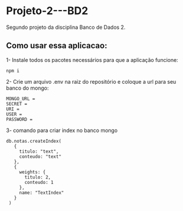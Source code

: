 # Projeto-2---BD2
Segundo projeto da disciplina Banco de Dados 2.


## Como usar essa aplicacao:

1- Instale todos os pacotes necessários para que a aplicação funcione:
```
npm i
```
2- Crie um arquivo .env na raiz do repositório e coloque a url para seu banco do mongo:
```
MONGO_URL =
SECRET =
URI =
USER =
PASSWORD =
```


3- comando para criar index no banco mongo
```
db.notas.createIndex(
   {
     titulo: "text",
     conteudo: "text"
   },
   {
     weights: {
       titulo: 2,
       conteudo: 1
     },
     name: "TextIndex"
   }
 )
 ```
